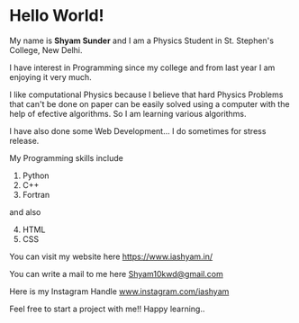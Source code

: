 # Hello World!

My name is __Shyam Sunder__ and I am a Physics Student in St. Stephen's College, New Delhi. 

I have interest in Programming since my college and from last year I am enjoying it very much. 

I like computational Physics because I believe that hard Physics Problems that can't be done on paper can be easily solved using a computer with the help of efective algorithms. So I am learning various algorithms.

I have also done some Web Development... I do sometimes for stress release.

My Programming skills include

1. Python
1. C++
1. Fortran

and also

4. HTML 
5. CSS

You can visit my website here
https://www.iashyam.in/

You can write a mail to me here
Shyam10kwd@gmail.com

Here is my Instagram Handle
www.instagram.com/iashyam

Feel free to start a project with me!! Happy learning..
